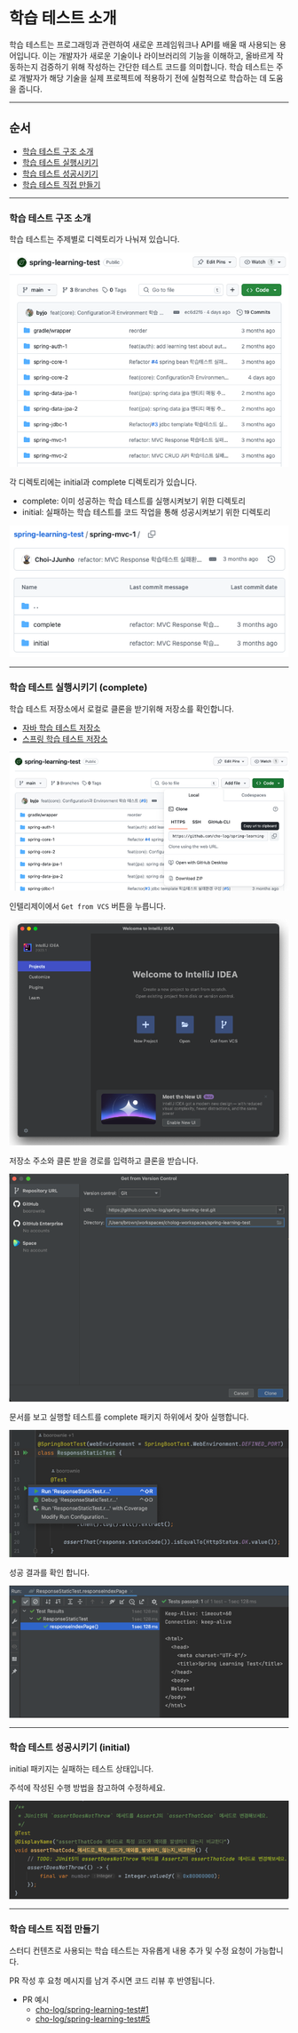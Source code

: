 # 학습 테스트 소개

학습 테스트는 프로그래밍과 관련하여 새로운 프레임워크나 API를 배울 때 사용되는 용어입니다.
이는 개발자가 새로운 기술이나 라이브러리의 기능을 이해하고,
올바르게 작동하는지 검증하기 위해 작성하는 간단한 테스트 코드를 의미합니다.
학습 테스트는 주로 개발자가 해당 기술을 실제 프로젝트에 적용하기 전에 실험적으로 학습하는 데 도움을 줍니다.

---

## 순서
- [학습 테스트 구조 소개](#학습-테스트-구조-소개)
- [학습 테스트 실행시키기](#학습-테스트-실행시키기-(complete))
- [학습 테스트 성공시키기](#학습-테스트-성공시키기-(initial))
- [학습 테스트 직접 만들기](#학습-테스트-직접-만들기)

---

### 학습 테스트 구조 소개
학습 테스트는 주제별로 디렉토리가 나눠져 있습니다.

![learning-test-directory1](image/learning-test-directory1.png)

각 디렉토리에는 initial과 complete 디렉토리가 있습니다.

- complete: 이미 성공하는 학습 테스트를 실행시켜보기 위한 디렉토리
- initial: 실패하는 학습 테스트를 코드 작업을 통해 성공시켜보기 위한 디렉토리

![learning-test-directory2](image/learning-test-directory2.png)

---

### 학습 테스트 실행시키기 (complete)
학습 테스트 저장소에서 로컬로 클론을 받기위해 저장소를 확인합니다.

- [자바 학습 테스트 저장소](https://github.com/cho-log/java-learning-test)
- [스프링 학습 테스트 저장소](https://github.com/cho-log/spring-learning-test)

![copy-repo-url.png](image/copy-repo-url.png)

인텔리제이에서 `Get from VCS` 버튼을 누릅니다.

![intellij-intro.png](image/intellij-intro.png)

저장소 주소와 클론 받을 경로를 입력하고 클론을 받습니다.

![intellij-clone.png](image/intellij-clone.png)

문서를 보고 실행할 테스트를 complete 패키지 하위에서 찾아 실행합니다.

![intellij-run-test.png](image/intellij-run-test.png)

성공 결과를 확인 합니다.

![intellij-run-test-success.png](image/intellij-run-test-success.png)

---

### 학습 테스트 성공시키기 (initial)

initial 패키지는 실패하는 테스트 상태입니다.

주석에 작성된 수행 방법을 참고하여 수정하세요.

![learning-test-docu.png](image/intellij-test-guide.png)

---

### 학습 테스트 직접 만들기

스터디 컨텐츠로 사용되는 학습 테스트는 자유롭게 내용 추가 및 수정 요청이 가능합니다.

PR 작성 후 요청 메시지를 남겨 주시면 코드 리뷰 후 반영됩니다.

- PR 예시
    - [cho-log/spring-learning-test#1](https://github.com/cho-log/spring-learning-test/pull/1)
    - [cho-log/spring-learning-test#5](https://github.com/cho-log/spring-learning-test/pull/5)